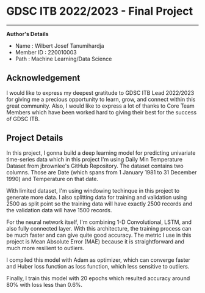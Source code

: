 # GDSC ITB 2022/2023 - Final Project
---
**Author's Details**

*   Name : Wilbert Josef Tanumihardja
*   Member ID : 220010003
*   Path : Machine Learning/Data Science

## Acknowledgement
I would like to express my deepest gratitude to GDSC ITB Lead 2022/2023 for giving me a precious opportunity to learn, grow, and connect within this great community. Also, I would like to express a lot of thanks to Core Team Members which have been worked hard to giving their best for the success of GDSC ITB.

## Project Details
In this project, I gonna build a deep learning model for predicting univariate time-series data which in this project I'm using Daily Min Temperature Dataset from jbrownlee's GitHub Repository. The dataset contains two columns. Those are Date (which spans from 1 January 1981 to 31 December 1990) and Temperature on that date.

With limited dataset, I'm using windowing techinque in this project to generate more data. I also splitting data for training and validation using 2500 as split point so the training data will have exactly 2500 records and the validation data will have 1500 records.

For the neural network itself, I'm combining 1-D Convolutional, LSTM, and also fully connected layer. With this architecture, the training process can be much faster and can give quite good accuracy. The metric I use in this project is Mean Absolute Error (MAE) because it is straightforward and much more resilient to outliers.

I compiled this model with Adam as optimizer, which can converge faster and Huber loss function as loss function, which less sensitive to outliers.

Finally, I train this model with 20 epochs which resulted accuracy around 80% with loss less than 0.6%.
